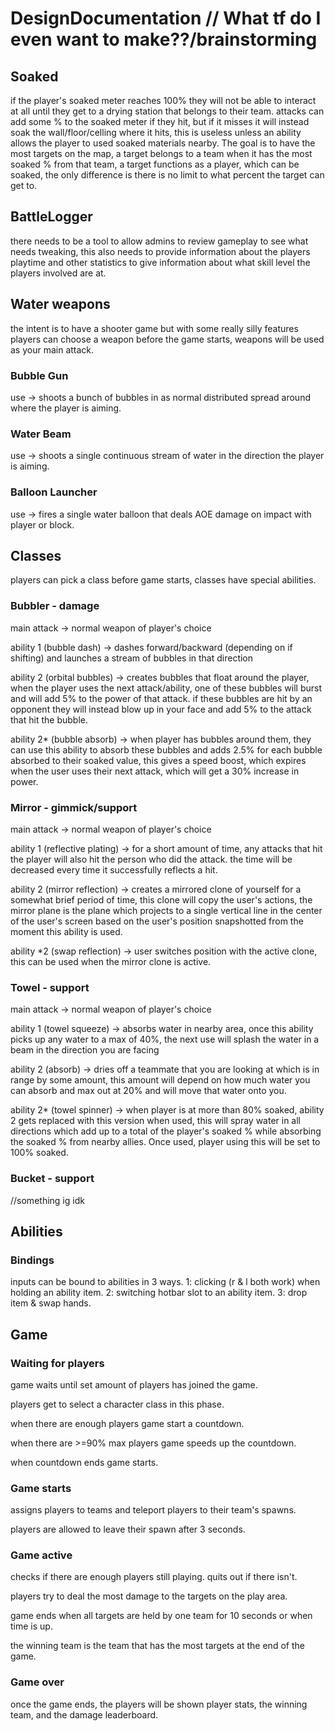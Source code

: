 # DesignDocumentation // What tf do I even want to make??/brainstorming

## Soaked
if the player's soaked meter reaches 100% they will not be able to interact at all until
they get to a drying station that belongs to their team. attacks can add some % to the soaked
meter if they hit, but if it misses it will instead soak the wall/floor/celling where it hits, this
is useless unless an ability allows the player to used soaked materials nearby.
The goal is to have the most targets on the map, a target belongs to a team when it
has the most soaked % from that team, a target functions as a player, which can be soaked,
the only difference is there is no limit to what percent the target can get to.

## BattleLogger
there needs to be a tool to allow admins to review gameplay to see what needs tweaking, this
also needs to provide information about the players playtime and other statistics to give
information about what skill level the players involved are at.

## Water weapons
the intent is to have a shooter game but with some really silly features
players can choose a weapon before the game starts, weapons will be used as your main attack.

### Bubble Gun
use -> shoots a bunch of bubbles in as normal distributed spread around where the player is aiming.

### Water Beam
use -> shoots a single continuous stream of water in the direction the player is aiming.

### Balloon Launcher
use -> fires a single water balloon that deals AOE damage on impact with player or block.

## Classes
players can pick a class before game starts, classes have special abilities.

### Bubbler - damage
main attack -> normal weapon of player's choice

ability 1 (bubble dash) -> dashes forward/backward (depending on if shifting) and launches a stream of bubbles in that direction

ability 2 (orbital bubbles) -> creates bubbles that float around the player, when the player uses the next attack/ability,
one of these bubbles will burst and will add 5% to the power of that attack. if these bubbles are hit by
an opponent they will instead blow up in your face and add 5% to the attack that hit the bubble.

ability 2* (bubble absorb) -> when player has bubbles around them, they can use this ability to absorb these bubbles
and adds 2.5% for each bubble absorbed to their soaked value, this gives a speed boost, which expires when the user uses their next
attack, which will get a 30% increase in power.

### Mirror - gimmick/support
main attack -> normal weapon of player's choice

ability 1 (reflective plating) -> for a short amount of time, any attacks that hit the player will also hit the person who did the attack.
the time will be decreased every time it successfully reflects a hit.

ability 2 (mirror reflection) -> creates a mirrored clone of yourself for a somewhat brief period of time, this clone will copy
the user's actions, the mirror plane is the plane which projects to a single vertical line in the center of the user's screen
based on the user's position snapshotted from the moment this ability is used.

ability *2 (swap reflection) -> user switches position with the active clone, this can be used when the mirror clone is active.

### Towel - support
main attack -> normal weapon of player's choice

ability 1 (towel squeeze) -> absorbs water in nearby area, once this ability picks up any water to a max of 40%, the next use
will splash the water in a beam in the direction you are facing

ability 2 (absorb) -> dries off a teammate that you are looking at which is in range by some amount, this
amount will depend on how much water you can absorb and max out at 20% and will move that water onto you.

ability 2* (towel spinner) -> when player is at more than 80% soaked, ability 2 gets replaced with this version
when used, this will spray water in all directions which add up to a total of the player's soaked % while
absorbing the soaked % from nearby allies. Once used, player using this will be set to 100% soaked.

### Bucket - support

//something ig idk

## Abilities

### Bindings
inputs can be bound to abilities in 3 ways.
1: clicking (r & l both work) when holding an ability item.
2: switching hotbar slot to an ability item.
3: drop item & swap hands.

## Game

### Waiting for players
game waits until set amount of players has joined the game.

players get to select a character class in this phase.

when there are enough players game start a countdown.

when there are >=90% max players game speeds up the countdown.

when countdown ends game starts.

### Game starts
assigns players to teams and teleport players to their team's spawns.

players are allowed to leave their spawn after 3 seconds.

### Game active
checks if there are enough players still playing.
quits out if there isn't.

players try to deal the most damage to the targets on the play area.

game ends when all targets are held by one team for 10 seconds or when time is up.

the winning team is the team that has the most targets at the end of the game.

### Game over
once the game ends, the players will be shown player stats, the winning team, and the damage leaderboard.
